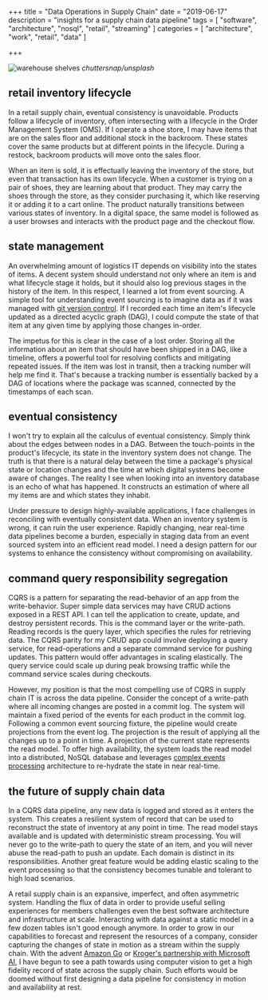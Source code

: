 +++
title = "Data Operations in Supply Chain"
date = "2019-06-17"
description = "insights for a supply chain data pipeline"
tags = [ "software", "architecture", "nosql", "retail", "streaming" ]
categories = [ "architecture", "work", "retail", "data" ]

+++

![warehouse shelves](/consistency/warehouse-shelves.jpg)
_chuttersnap/unsplash_

## retail inventory lifecycle
In a retail supply chain, eventual consistency is unavoidable. Products follow a
lifecycle of inventory, often intersecting with a lifecycle in the Order Management
System (OMS). If I operate a shoe store, I may have items that are on the sales floor
and additional stock in the backroom. These states cover the same products but
at different points in the lifecycle. During a restock, backroom products will move
onto the sales floor.

When an item is sold, it is effectually leaving the inventory of the store, but
even that transaction has its own lifecycle. When a customer is trying on a pair
of shoes, they are learning about that product. They may carry the shoes through
the store, as they consider purchasing it, which like reserving it or adding it
to a cart online. The product naturally transitions between various states of inventory.
In a digital space, the same model is followed as a user browses
and interacts with the product page and the checkout flow.

## state management
An overwhelming amount of logistics IT depends on visibility into the states of
items. A decent system should understand not only where an item is and what lifecycle stage it
holds, but it should also log previous stages in the history of the
item. In this respect, I learned a lot from event sourcing. A simple
tool for understanding event sourcing is to imagine data as if it was managed with
[git version control][git]. If I recorded each time an item's lifecycle updated as a directed acyclic
graph (DAG), I could compute the state of that item at any given time by applying
those changes in-order.

The impetus for this is clear in the case of a lost order.
Storing all the information about an item that should have been shipped in a DAG, like a timeline, offers a powerful tool for resolving conflicts and mitigating
repeated issues. If the item was lost in transit, then a tracking number will help
me find it. That's because a tracking number is essentially backed by a DAG of
locations where the package was scanned, connected by the timestamps of each scan.

## eventual consistency
I won't try to explain all the calculus of eventual consistency. Simply think about
the edges between nodes in a DAG. Between the touch-points in the product's lifecycle,
its state in the inventory system does not change. The truth
is that there is a natural delay between the time a package's physical state or location
changes and the time at which digital systems become aware of changes. The reality
I see when looking into an inventory database is an echo of
what has happened. It constructs an estimation of where all my items are
and which states they inhabit.

Under pressure to design highly-available applications, I face challenges
in reconciling with eventually consistent data. When an inventory system is wrong,
it can ruin the user experience. Rapidly changing, near real-time data pipelines become
a burden, especially in staging data from an event sourced system into an efficient
read model. I need a design pattern for our systems to enhance the consistency without
compromising on availability.

## command query responsibility segregation
CQRS is a pattern for separating the read-behavior of an app from the write-behavior.
Super simple data services may have CRUD actions exposed in a REST API. I can
tell the application to create, update, and destroy persistent records. This is the
command layer or the write-path. Reading records is the query layer, which specifies
the rules for retrieving data. The CQRS parity for my CRUD app could involve deploying
a query service, for read-operations and a separate command service for pushing updates.
This pattern would offer advantages in scaling elastically. The query service could
scale up during peak browsing traffic while the command service scales during checkouts.

However, my position is that the most compelling use of CQRS in supply chain IT is
across the data pipeline. Consider the concept of a write-path where all incoming changes
are posted in a commit log. The system will maintain a fixed period of
the events for each product in the commit log. Following a common event sourcing fixture,
the pipeline would create projections from the event log. The projection is the result
of applying all the changes up to a point in time. A projection of the current state
represents the read model. To offer high availability, the system loads the
read model into a distributed, NoSQL database and leverages [complex events processing][cep]
architecture to re-hydrate the state in near real-time.

## the future of supply chain data
In a CQRS data pipeline, any new data is logged and stored as it enters the system.
This creates a resilient system of record that can be used to reconstruct the state
of inventory at any point in time. The read model stays available and is updated with
deterministic stream processing. You will never go to the write-path to query the state
of an item, and you will never abuse the read-path to push an update. Each domain
is distinct in its responsibilities. Another great feature would be adding elastic
scaling to the event processing so that the consistency becomes tunable and tolerant
to high load scenarios.

A retail supply chain is an expansive, imperfect, and often asymmetric system. Handling
the flux of data in order to provide useful selling experiences for members challenges
even the best software architecture and infrastructure at scale. Interacting with data
against a static model in a few dozen tables isn't good enough anymore. In order to
grow in our capabilities to forecast and represent the resources of a company, consider
capturing the changes of state in motion as a stream within the supply chain. With
the advent [Amazon Go][amzngo] or [Kroger's partnership with Microsoft AI][kroger], I have begun to see
a path towards using computer vision to get a high fidelity record of state across
the supply chain. Such efforts would be doomed without first designing a data pipeline
for consistency in motion and availability at rest.

[git]: https://git-scm.com/
[cep]: https://cloud.google.com/solutions/architecture/complex-event-processing
[amzngo]: https://www.amazon.com/b?ie=UTF8&node=16008589011
[kroger]: https://news.microsoft.com/2019/01/07/kroger-and-microsoft-partner-to-redefine-customer-experience-introduce-digital-solutions-for-retail-industry/

